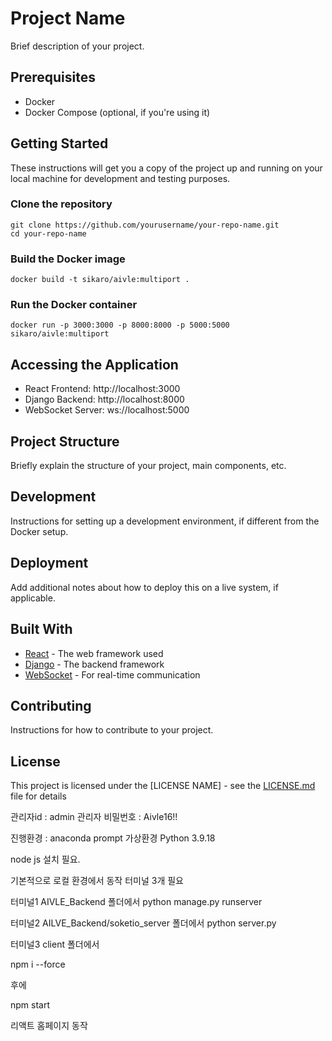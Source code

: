 # Project Name

Brief description of your project.

## Prerequisites

- Docker
- Docker Compose (optional, if you're using it)

## Getting Started

These instructions will get you a copy of the project up and running on your local machine for development and testing purposes.

### Clone the repository

```
git clone https://github.com/yourusername/your-repo-name.git
cd your-repo-name
```

### Build the Docker image

```
docker build -t sikaro/aivle:multiport .
```

### Run the Docker container

```
docker run -p 3000:3000 -p 8000:8000 -p 5000:5000 sikaro/aivle:multiport
```

## Accessing the Application

- React Frontend: http://localhost:3000
- Django Backend: http://localhost:8000
- WebSocket Server: ws://localhost:5000

## Project Structure

Briefly explain the structure of your project, main components, etc.

## Development

Instructions for setting up a development environment, if different from the Docker setup.

## Deployment

Add additional notes about how to deploy this on a live system, if applicable.

## Built With

- [React](https://reactjs.org/) - The web framework used
- [Django](https://www.djangoproject.com/) - The backend framework
- [WebSocket](https://developer.mozilla.org/en-US/docs/Web/API/WebSockets_API) - For real-time communication

## Contributing

Instructions for how to contribute to your project.

## License

This project is licensed under the [LICENSE NAME] - see the [LICENSE.md](LICENSE.md) file for details


관리자id : admin
관리자 비밀번호 : Aivle16!!

진행환경 : anaconda prompt 가상환경 Python 3.9.18

node js 설치 필요.

기본적으로 로컬 환경에서 동작
터미널 3개 필요

터미널1
AIVLE_Backend 폴더에서 
python manage.py runserver

터미널2
AILVE_Backend/soketio_server 폴더에서
python server.py

터미널3
client 폴더에서 

npm i --force

후에

npm start

리액트 홈페이지 동작